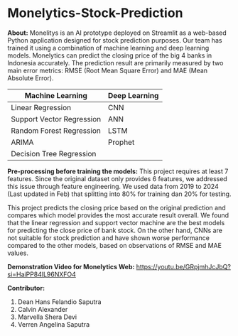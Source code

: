 # Monelytics-Stock-Prediction

**About:** Monelitys is an AI prototype deployed on Streamlit as a web-based Python application designed for stock prediction purposes. Our team has trained it using a combination of machine learning and deep learning models. Monelytics can predict the closing price of the big 4 banks in Indonesia accurately. The prediction result are primarily measured by two main error metrics: RMSE (Root Mean Square Error) and MAE (Mean Absolute Error).

| Machine Learning           | Deep Learning |
| -------------------------- | ------------- |
| Linear Regression          | CNN           |
| Support Vector Regression  | ANN           |
| Random Forest Regression   | LSTM          |
| ARIMA                      | Prophet       |
| Decision Tree Regression   |               |

**Pre-processing before training the models:** This project requires at least 7 features. Since the original dataset only provides 6 features, we addressed this issue through feature engineering. We used data from 2019 to 2024 (Last updated in Feb) that splitting into 80% for training dan 20% for testing.

This project predicts the closing price based on the original prediction and compares which model provides the most accurate result overall. We found that the linear regression and support vector machine are the best models for predicting the close price of bank stock. On the other hand, CNNs are not suitable for stock prediction and have shown worse performance compared to the other models, based on observations of RMSE and MAE values. 

**Demonstration Video for Monelytics Web:** https://youtu.be/GRpjmhJcJbQ?si=HaiPP84lL96NXFO4

**Contributor:**
1. Dean Hans Felandio Saputra
2. Calvin Alexander
3. Marvella Shera Devi
4. Verren Angelina Saputra
